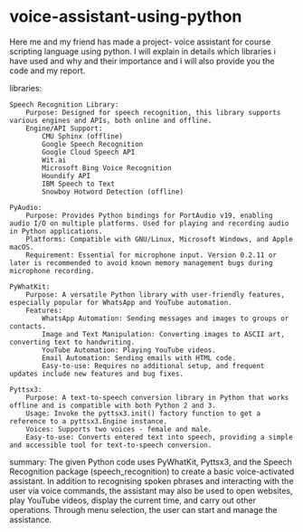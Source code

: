 # voice-assistant-using-python
Here me and my friend has made a project- voice assistant for course scripting language using python. I will explain in details which libraries i have used and why and their importance and i will also provide you the code and my report.
  
  libraries:
   
    Speech Recognition Library:
        Purpose: Designed for speech recognition, this library supports various engines and APIs, both online and offline.
        Engine/API Support:
            CMU Sphinx (offline)
            Google Speech Recognition
            Google Cloud Speech API
            Wit.ai
            Microsoft Bing Voice Recognition
            Houndify API
            IBM Speech to Text
            Snowboy Hotword Detection (offline)
  
    PyAudio:
        Purpose: Provides Python bindings for PortAudio v19, enabling audio I/O on multiple platforms. Used for playing and recording audio in Python applications.
        Platforms: Compatible with GNU/Linux, Microsoft Windows, and Apple macOS.
        Requirement: Essential for microphone input. Version 0.2.11 or later is recommended to avoid known memory management bugs during microphone recording.
   
    PyWhatKit:
        Purpose: A versatile Python library with user-friendly features, especially popular for WhatsApp and YouTube automation.
        Features:
            WhatsApp Automation: Sending messages and images to groups or contacts.
            Image and Text Manipulation: Converting images to ASCII art, converting text to handwriting.
            YouTube Automation: Playing YouTube videos.
            Email Automation: Sending emails with HTML code.
            Easy-to-use: Requires no additional setup, and frequent updates include new features and bug fixes.
   
    Pyttsx3:
        Purpose: A text-to-speech conversion library in Python that works offline and is compatible with both Python 2 and 3.
        Usage: Invoke the pyttsx3.init() factory function to get a reference to a pyttsx3.Engine instance.
        Voices: Supports two voices - female and male.
        Easy-to-use: Converts entered text into speech, providing a simple and accessible tool for text-to-speech conversion.

summary:
        The given Python code uses PyWhatKit, Pyttsx3, and the Speech Recognition package (speech_recognition) to create a basic voice-activated assistant. In addition to recognising spoken phrases and interacting with the user via voice commands, the assistant may also be used to open websites, play YouTube videos, display the current time, and carry out other operations. Through menu selection, the user can start and manage the assistance.
